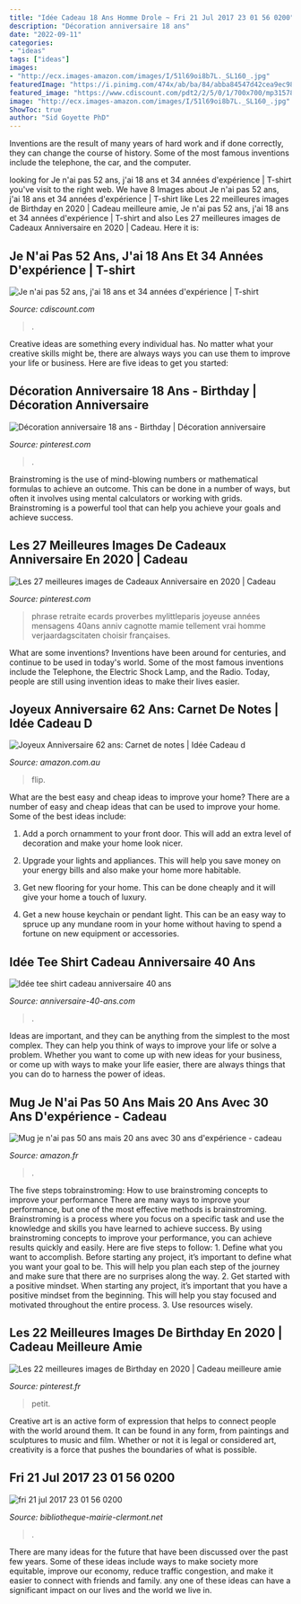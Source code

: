 ```yaml
---
title: "Idée Cadeau 18 Ans Homme Drole ~ Fri 21 Jul 2017 23 01 56 0200"
description: "Décoration anniversaire 18 ans"
date: "2022-09-11"
categories:
- "ideas"
tags: ["ideas"]
images:
- "http://ecx.images-amazon.com/images/I/51l69oi8b7L._SL160_.jpg"
featuredImage: "https://i.pinimg.com/474x/ab/ba/84/abba84547d42cea9ec9885ac63a25fa6.jpg"
featured_image: "https://www.cdiscount.com/pdt2/2/5/0/1/700x700/mp31578250/rw/je-n-ai-pas-52-ans-j-ai-18-ans-et-34-annees-d-exp.jpg"
image: "http://ecx.images-amazon.com/images/I/51l69oi8b7L._SL160_.jpg"
ShowToc: true
author: "Sid Goyette PhD"
---
```



Inventions are the result of many years of hard work and if done correctly, they can change the course of history. Some of the most famous inventions include the telephone, the car, and the computer.

	

		
looking for Je n&#039;ai pas 52 ans, j&#039;ai 18 ans et 34 années d&#039;expérience | T-shirt you've visit to the right web. We have 8 Images about Je n&#039;ai pas 52 ans, j&#039;ai 18 ans et 34 années d&#039;expérience | T-shirt like Les 22 meilleures images de Birthday en 2020 | Cadeau meilleure amie, Je n&#039;ai pas 52 ans, j&#039;ai 18 ans et 34 années d&#039;expérience | T-shirt and also Les 27 meilleures images de Cadeaux Anniversaire en 2020 | Cadeau. Here it is:
		
    
## Je N&#039;ai Pas 52 Ans, J&#039;ai 18 Ans Et 34 Années D&#039;expérience | T-shirt

<img loading=lazy src="https://www.cdiscount.com/pdt2/2/5/0/1/700x700/mp31578250/rw/je-n-ai-pas-52-ans-j-ai-18-ans-et-34-annees-d-exp.jpg" onerror="this.onerror=null;this.src='https://tse4.mm.bing.net/th?id=OIP.uBp_RhDk9b6Ne_ywTvpX0wHaHa&amp;pid=15.1';" alt="Je n&#039;ai pas 52 ans, j&#039;ai 18 ans et 34 années d&#039;expérience | T-shirt">

_Source: cdiscount.com_

>. 

	

Creative ideas are something every individual has. No matter what your creative skills might be, there are always ways you can use them to improve your life or business. Here are five ideas to get you started: 

    
## Décoration Anniversaire 18 Ans - Birthday | Décoration Anniversaire

<img loading=lazy src="https://i.pinimg.com/originals/64/f4/27/64f427ff6f4ea5547bf271f077d5cead.jpg" onerror="this.onerror=null;this.src='https://tse3.mm.bing.net/th?id=OIP.XJrlhDqd1vYZvM4i-qh2KgHaFj&amp;pid=15.1';" alt="Décoration anniversaire 18 ans - Birthday | Décoration anniversaire">

_Source: pinterest.com_

>. 

	

Brainstroming is the use of mind-blowing numbers or mathematical formulas to achieve an outcome. This can be done in a number of ways, but often it involves using mental calculators or working with grids. Brainstroming is a powerful tool that can help you achieve your goals and achieve success.

    
## Les 27 Meilleures Images De Cadeaux Anniversaire En 2020 | Cadeau

<img loading=lazy src="https://i.pinimg.com/474x/87/fa/88/87fa888c4a7e4435cb459289b616e107.jpg" onerror="this.onerror=null;this.src='https://tse3.mm.bing.net/th?id=OIP.cE1ByhXFNcRCbgU0K2CT9gAAAA&amp;pid=15.1';" alt="Les 27 meilleures images de Cadeaux Anniversaire en 2020 | Cadeau">

_Source: pinterest.com_

>phrase retraite ecards proverbes mylittleparis joyeuse années mensagens 40ans anniv cagnotte mamie tellement vrai homme verjaardagscitaten choisir françaises. 

	

What are some inventions?
Inventions have been around for centuries, and continue to be used in today's world. Some of the most famous inventions include the Telephone, the Electric Shock Lamp, and the Radio. Today, people are still using invention ideas to make their lives easier.

    
## Joyeux Anniversaire 62 Ans: Carnet De Notes | Idée Cadeau D

<img loading=lazy src="https://images-na.ssl-images-amazon.com/images/I/51kHwL8bEEL._SY344_BO1,204,203,200_QL70_ML2_.jpg" onerror="this.onerror=null;this.src='https://tse4.mm.bing.net/th?id=OIP.B_uKWlyZXymAJ3ZdIQwdcgAAAA&amp;pid=15.1';" alt="Joyeux Anniversaire 62 ans: Carnet de notes | Idée Cadeau d">

_Source: amazon.com.au_

>flip. 

	

What are the best easy and cheap ideas to improve your home?
There are a number of easy and cheap ideas that can be used to improve your home. Some of the best ideas include:
1. Add a porch ornamment to your front door. This will add an extra level of decoration and make your home look nicer.

2. Upgrade your lights and appliances. This will help you save money on your energy bills and also make your home more habitable.

3. Get new flooring for your home. This can be done cheaply and it will give your home a touch of luxury.

4. Get a new house keychain or pendant light. This can be an easy way to spruce up any mundane room in your home without having to spend a fortune on new equipment or accessories.

    
## Idée Tee Shirt Cadeau Anniversaire 40 Ans

<img loading=lazy src="http://www.anniversaire-40-ans.com/images/article/tee-shirt-40-ans-6.jpg" onerror="this.onerror=null;this.src='https://tse4.mm.bing.net/th?id=OIP.EeylkHG8dDn9v5nz9KMBzgHaIt&amp;pid=15.1';" alt="Idée tee shirt cadeau anniversaire 40 ans">

_Source: anniversaire-40-ans.com_

>. 

	

Ideas are important, and they can be anything from the simplest to the most complex. They can help you think of ways to improve your life or solve a problem. Whether you want to come up with new ideas for your business, or come up with ways to make your life easier, there are always things that you can do to harness the power of ideas.

    
## Mug Je N&#039;ai Pas 50 Ans Mais 20 Ans Avec 30 Ans D&#039;expérience - Cadeau

<img loading=lazy src="https://images-eu.ssl-images-amazon.com/images/I/51dzcZQbdsL.__AC_SY300_QL70_ML2_.jpg" onerror="this.onerror=null;this.src='https://tse4.mm.bing.net/th?id=OIP.3N9_ZmDNTYOXBfKwHxQFaQAAAA&amp;pid=15.1';" alt="Mug je n&#039;ai pas 50 ans mais 20 ans avec 30 ans d&#039;expérience - cadeau">

_Source: amazon.fr_

>. 

	

The five steps tobrainstroming: How to use brainstroming concepts to improve your performance
There are many ways to improve your performance, but one of the most effective methods is brainstroming. Brainstroming is a process where you focus on a specific task and use the knowledge and skills you have learned to achieve success. By using brainstroming concepts to improve your performance, you can achieve results quickly and easily. Here are five steps to follow: 1. Define what you want to accomplish. Before starting any project, it’s important to define what you want your goal to be. This will help you plan each step of the journey and make sure that there are no surprises along the way. 2. Get started with a positive mindset. When starting any project, it’s important that you have a positive mindset from the beginning. This will help you stay focused and motivated throughout the entire process. 3. Use resources wisely.

    
## Les 22 Meilleures Images De Birthday En 2020 | Cadeau Meilleure Amie

<img loading=lazy src="https://i.pinimg.com/474x/ab/ba/84/abba84547d42cea9ec9885ac63a25fa6.jpg" onerror="this.onerror=null;this.src='https://tse1.mm.bing.net/th?id=OIP.hLYE6WPK2sPWqoWqfw6G4wAAAA&amp;pid=15.1';" alt="Les 22 meilleures images de Birthday en 2020 | Cadeau meilleure amie">

_Source: pinterest.fr_

>petit. 

	

Creative art is an active form of expression that helps to connect people with the world around them. It can be found in any form, from paintings and sculptures to music and film. Whether or not it is legal or considered art, creativity is a force that pushes the boundaries of what is possible.

    
## Fri 21 Jul 2017 23 01 56 0200

<img loading=lazy src="http://ecx.images-amazon.com/images/I/51l69oi8b7L._SL160_.jpg" onerror="this.onerror=null;this.src='https://tse4.mm.bing.net/th?id=OIP.WW3WPxw1soDP7qizFnyamAAAAA&amp;pid=15.1';" alt="fri 21 jul 2017 23 01 56 0200">

_Source: bibliotheque-mairie-clermont.net_

>. 

	

There are many ideas for the future that have been discussed over the past few years. Some of these ideas include ways to make society more equitable, improve our economy, reduce traffic congestion, and make it easier to connect with friends and family. any one of these ideas can have a significant impact on our lives and the world we live in.

